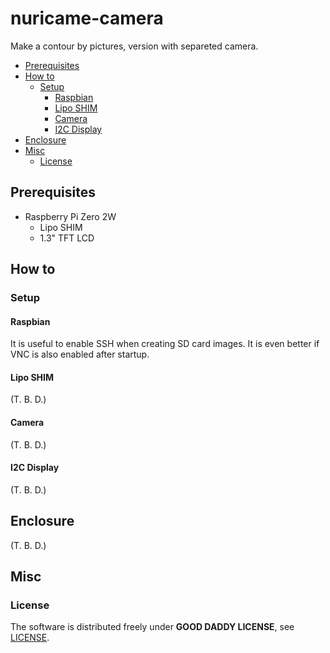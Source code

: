 # nuricame-camera

Make a contour by pictures, version with separeted camera.

- [Prerequisites](#prerequisites)
- [How to](#how-to)
  - [Setup](#setup)
    - [Raspbian](#raspbian)
    - [Lipo SHIM](#lipo-shim)
    - [Camera](#camera)
    - [I2C Display](#i2c-display)
- [Enclosure](#enclosure)
- [Misc](#misc)
  - [License](#license)

## Prerequisites

- Raspberry Pi Zero 2W
  - Lipo SHIM
  - 1.3" TFT LCD

## How to

### Setup

#### Raspbian

It is useful to enable SSH when creating SD card images.
It is even better if VNC is also enabled after startup.

#### Lipo SHIM

(T. B. D.)

#### Camera

(T. B. D.)

#### I2C Display

(T. B. D.)

## Enclosure

(T. B. D.)

## Misc

### License

The software is distributed freely under **GOOD DADDY LICENSE**, see [LICENSE](LICENSE).
